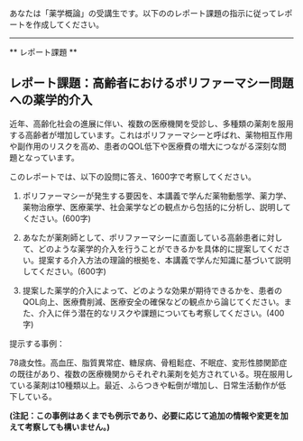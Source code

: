 あなたは「薬学概論」の受講生です。以下ののレポート課題の指示に従ってレポートを作成してください。

---------------------------------------
** レポート課題 **

## レポート課題：高齢者におけるポリファーマシー問題への薬学的介入

近年、高齢化社会の進展に伴い、複数の医療機関を受診し、多種類の薬剤を服用する高齢者が増加しています。これはポリファーマシーと呼ばれ、薬物相互作用や副作用のリスクを高め、患者のQOL低下や医療費の増大につながる深刻な問題となっています。

このレポートでは、以下の設問に答え、1600字で考察してください。

1. ポリファーマシーが発生する要因を、本講義で学んだ薬物動態学、薬力学、薬物治療学、医療薬学、社会薬学などの観点から包括的に分析し、説明してください。(600字)

2. あなたが薬剤師として、ポリファーマシーに直面している高齢患者に対して、どのような薬学的介入を行うことができるかを具体的に提案してください。提案する介入方法の理論的根拠を、本講義で学んだ知識に基づいて説明してください。(600字)

3.  提案した薬学的介入によって、どのような効果が期待できるかを、患者のQOL向上、医療費削減、医療安全の確保などの観点から論じてください。また、介入に伴う潜在的なリスクや課題についても考察してください。(400字)


提示する事例：

78歳女性。高血圧、脂質異常症、糖尿病、骨粗鬆症、不眠症、変形性膝関節症の既往があり、複数の医療機関からそれぞれ薬剤を処方されている。現在服用している薬剤は10種類以上。最近、ふらつきや転倒が増加し、日常生活動作が低下している。


**(注記：この事例はあくまでも例示であり、必要に応じて追加の情報や変更を加えて考察しても構いません。)**
